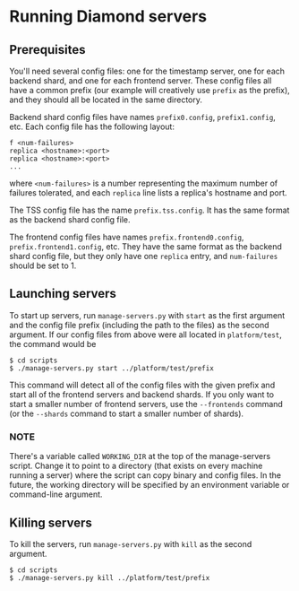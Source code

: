 # Running Diamond servers

## Prerequisites

You'll need several config files: one for the timestamp server, one for each
backend shard, and one for each frontend server. These config files all have
a common prefix (our example will creatively use `prefix` as the prefix), and
they should all be located in the same directory.

Backend shard config files have names `prefix0.config`, `prefix1.config`, etc.
Each config file has the following layout:

    f <num-failures>
    replica <hostname>:<port>
    replica <hostname>:<port>
    ...

where `<num-failures>` is a number representing the maximum number of failures
tolerated, and each `replica` line lists a replica's hostname and port.

The TSS config file has the name `prefix.tss.config`. It has the same format
as the backend shard config file.

The frontend config files have names `prefix.frontend0.config`,
`prefix.frontend1.config`, etc. They have the same format as the backend shard
config file, but they only have one `replica` entry, and `num-failures` should
be set to 1.

## Launching servers

To start up servers, run `manage-servers.py` with `start` as the first argument
and the config file prefix (including the path to the files) as the second
argument. If our config files from above were all located in `platform/test`,
the command would be

    $ cd scripts
    $ ./manage-servers.py start ../platform/test/prefix

This command will detect all of the config files with the given prefix and
start all of the frontend servers and backend shards. If you only want to start
a smaller number of frontend servers, use the `--frontends` command (or the
`--shards` command to start a smaller number of shards).

### NOTE
There's a variable called `WORKING_DIR` at the top of the manage-servers script.
Change it to point to a directory (that exists on every machine running
a server) where the script can copy binary and config files. In the future,
the working directory will be specified by an environment variable or
command-line argument.

## Killing servers

To kill the servers, run `manage-servers.py` with `kill` as the second argument.

    $ cd scripts
    $ ./manage-servers.py kill ../platform/test/prefix